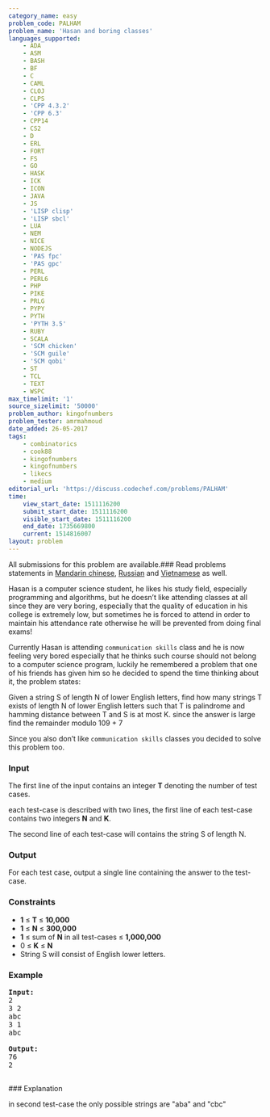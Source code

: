 ```yaml
---
category_name: easy
problem_code: PALHAM
problem_name: 'Hasan and boring classes'
languages_supported:
    - ADA
    - ASM
    - BASH
    - BF
    - C
    - CAML
    - CLOJ
    - CLPS
    - 'CPP 4.3.2'
    - 'CPP 6.3'
    - CPP14
    - CS2
    - D
    - ERL
    - FORT
    - FS
    - GO
    - HASK
    - ICK
    - ICON
    - JAVA
    - JS
    - 'LISP clisp'
    - 'LISP sbcl'
    - LUA
    - NEM
    - NICE
    - NODEJS
    - 'PAS fpc'
    - 'PAS gpc'
    - PERL
    - PERL6
    - PHP
    - PIKE
    - PRLG
    - PYPY
    - PYTH
    - 'PYTH 3.5'
    - RUBY
    - SCALA
    - 'SCM chicken'
    - 'SCM guile'
    - 'SCM qobi'
    - ST
    - TCL
    - TEXT
    - WSPC
max_timelimit: '1'
source_sizelimit: '50000'
problem_author: kingofnumbers
problem_tester: amrmahmoud
date_added: 26-05-2017
tags:
    - combinatorics
    - cook88
    - kingofnumbers
    - kingofnumbers
    - likecs
    - medium
editorial_url: 'https://discuss.codechef.com/problems/PALHAM'
time:
    view_start_date: 1511116200
    submit_start_date: 1511116200
    visible_start_date: 1511116200
    end_date: 1735669800
    current: 1514816007
layout: problem
---
```

All submissions for this problem are available.### Read problems statements in [Mandarin chinese](http://www.codechef.com/download/translated/COOK88/mandarin/PALHAM.pdf), [Russian](http://www.codechef.com/download/translated/COOK88/russian/PALHAM.pdf) and [Vietnamese](http://www.codechef.com/download/translated/COOK88/vietnamese/PALHAM.pdf) as well.

Hasan is a computer science student, he likes his study field, especially programming and algorithms, but he doesn’t like attending classes at all since they are very boring, especially that the quality of education in his college is extremely low, but sometimes he is forced to attend in order to maintain his attendance rate otherwise he will be prevented from doing final exams!
 
Currently Hasan is attending `communication skills` class and he is now feeling very bored especially that he thinks such course should not belong to a computer science program, luckily he remembered a problem that one of his friends has given him so he decided to spend the time thinking about it, the problem states:

Given a string S of length N of lower English letters, find how many strings T exists of length N of lower English letters such that T is palindrome and hamming distance between T and S is at most K. since the answer is large find the remainder modulo 109 + 7

Since you also don’t like `communication skills` classes you decided to solve this problem too.

### Input

The first line of the input contains an integer **T** denoting the number of test cases.

each test-case is described with two lines, the first line of each test-case contains two integers **N** and **K**.

The second line of each test-case will contains the string S of length N.

### Output

For each test case, output a single line containing the answer to the test-case.

### Constraints

- **1** ≤ **T** ≤ **10,000**
- **1** ≤ **N** ≤ **300,000**
- **1** ≤ sum of **N** in all test-cases ≤ **1,000,000**
- 0 ≤ **K** ≤ **N**
- String S will consist of English lower letters.

### Example

<pre><b>Input:</b>
2
3 2
abc
3 1
abc

<b>Output:</b>
76
2

</pre>### Explanation

in second test-case the only possible strings are "aba" and "cbc"
